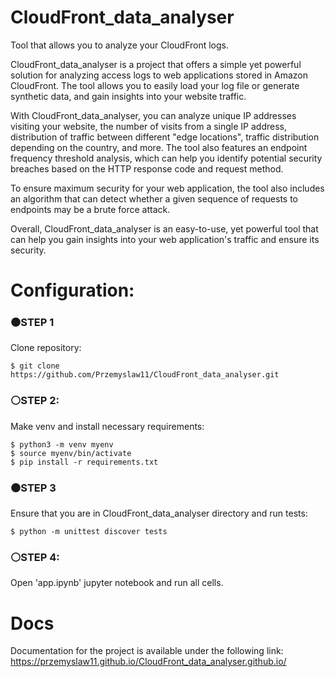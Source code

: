 # CloudFront_data_analyser
Tool that allows you to analyze your CloudFront logs.

CloudFront_data_analyser is a project that offers a simple yet powerful solution for analyzing access logs to web applications stored in Amazon CloudFront. The tool allows you to easily load your log file or generate synthetic data, and gain insights into your website traffic.

With CloudFront_data_analyser, you can analyze unique IP addresses visiting your website, the number of visits from a single IP address, distribution of traffic between different "edge locations", traffic distribution depending on the country, and more. The tool also features an endpoint frequency threshold analysis, which can help you identify potential security breaches based on the HTTP response code and request method.

To ensure maximum security for your web application, the tool also includes an algorithm that can detect whether a given sequence of requests to endpoints may be a brute force attack.

Overall, CloudFront_data_analyser is an easy-to-use, yet powerful tool that can help you gain insights into your web application's traffic and ensure its security.

# Configuration:

### ⚫STEP 1 
  Clone repository:
  
    $ git clone https://github.com/Przemyslaw11/CloudFront_data_analyser.git
    
### ⚪STEP 2:
  Make venv and install necessary requirements:
  
    $ python3 -m venv myenv
    $ source myenv/bin/activate
    $ pip install -r requirements.txt

### ⚫STEP 3
  Ensure that you are in CloudFront_data_analyser directory and run tests:
  
    $ python -m unittest discover tests
    
### ⚪STEP 4:
  Open 'app.ipynb' jupyter notebook and run all cells.

# Docs
  Documentation for the project is available under the following link: https://przemyslaw11.github.io/CloudFront_data_analyser.github.io/
